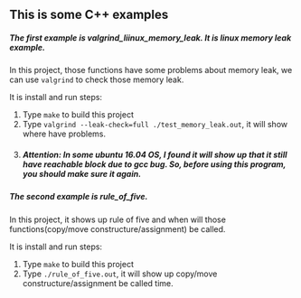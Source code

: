 ## This is some C++ examples

##### The first example is valgrind_liinux_memory_leak. It is linux memory leak example.

In this project, those functions have some problems about memory leak, we can use `valgrind` to check those memory leak.

It is install and run steps: 
1. Type `` make `` to build this project 
2. Type ``valgrind --leak-check=full ./test_memory_leak.out``, it will show where have problems.
3. ##### Attention:  In some ubuntu 16.04 OS, I found it will show up that it still have reachable block due to gcc bug. So, before using this program, you should make sure it again.

##### The second example is rule_of_five.

In this project, it shows up rule of five and when will those functions(copy/move constructure/assignment) be called.

It is install and run steps: 
1. Type ``make`` to build this project
2. Type ``./rule_of_five.out``, it will show up copy/move constructure/assignment be called time.
